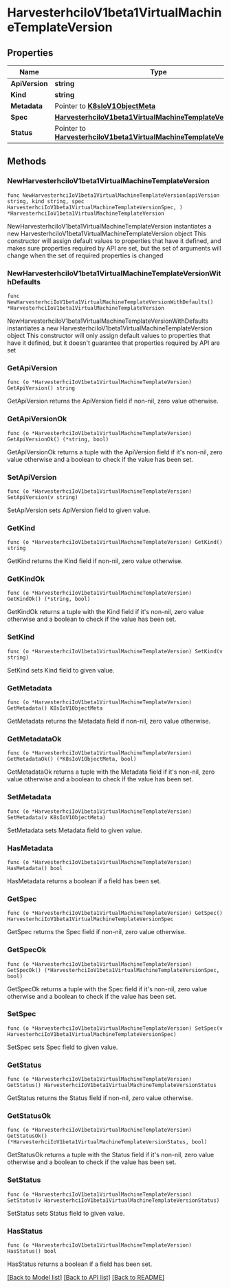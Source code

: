 # HarvesterhciIoV1beta1VirtualMachineTemplateVersion

## Properties

Name | Type | Description | Notes
------------ | ------------- | ------------- | -------------
**ApiVersion** | **string** |  | 
**Kind** | **string** |  | 
**Metadata** | Pointer to [**K8sIoV1ObjectMeta**](K8sIoV1ObjectMeta.md) |  | [optional] 
**Spec** | [**HarvesterhciIoV1beta1VirtualMachineTemplateVersionSpec**](HarvesterhciIoV1beta1VirtualMachineTemplateVersionSpec.md) |  | 
**Status** | Pointer to [**HarvesterhciIoV1beta1VirtualMachineTemplateVersionStatus**](HarvesterhciIoV1beta1VirtualMachineTemplateVersionStatus.md) |  | [optional] 

## Methods

### NewHarvesterhciIoV1beta1VirtualMachineTemplateVersion

`func NewHarvesterhciIoV1beta1VirtualMachineTemplateVersion(apiVersion string, kind string, spec HarvesterhciIoV1beta1VirtualMachineTemplateVersionSpec, ) *HarvesterhciIoV1beta1VirtualMachineTemplateVersion`

NewHarvesterhciIoV1beta1VirtualMachineTemplateVersion instantiates a new HarvesterhciIoV1beta1VirtualMachineTemplateVersion object
This constructor will assign default values to properties that have it defined,
and makes sure properties required by API are set, but the set of arguments
will change when the set of required properties is changed

### NewHarvesterhciIoV1beta1VirtualMachineTemplateVersionWithDefaults

`func NewHarvesterhciIoV1beta1VirtualMachineTemplateVersionWithDefaults() *HarvesterhciIoV1beta1VirtualMachineTemplateVersion`

NewHarvesterhciIoV1beta1VirtualMachineTemplateVersionWithDefaults instantiates a new HarvesterhciIoV1beta1VirtualMachineTemplateVersion object
This constructor will only assign default values to properties that have it defined,
but it doesn't guarantee that properties required by API are set

### GetApiVersion

`func (o *HarvesterhciIoV1beta1VirtualMachineTemplateVersion) GetApiVersion() string`

GetApiVersion returns the ApiVersion field if non-nil, zero value otherwise.

### GetApiVersionOk

`func (o *HarvesterhciIoV1beta1VirtualMachineTemplateVersion) GetApiVersionOk() (*string, bool)`

GetApiVersionOk returns a tuple with the ApiVersion field if it's non-nil, zero value otherwise
and a boolean to check if the value has been set.

### SetApiVersion

`func (o *HarvesterhciIoV1beta1VirtualMachineTemplateVersion) SetApiVersion(v string)`

SetApiVersion sets ApiVersion field to given value.


### GetKind

`func (o *HarvesterhciIoV1beta1VirtualMachineTemplateVersion) GetKind() string`

GetKind returns the Kind field if non-nil, zero value otherwise.

### GetKindOk

`func (o *HarvesterhciIoV1beta1VirtualMachineTemplateVersion) GetKindOk() (*string, bool)`

GetKindOk returns a tuple with the Kind field if it's non-nil, zero value otherwise
and a boolean to check if the value has been set.

### SetKind

`func (o *HarvesterhciIoV1beta1VirtualMachineTemplateVersion) SetKind(v string)`

SetKind sets Kind field to given value.


### GetMetadata

`func (o *HarvesterhciIoV1beta1VirtualMachineTemplateVersion) GetMetadata() K8sIoV1ObjectMeta`

GetMetadata returns the Metadata field if non-nil, zero value otherwise.

### GetMetadataOk

`func (o *HarvesterhciIoV1beta1VirtualMachineTemplateVersion) GetMetadataOk() (*K8sIoV1ObjectMeta, bool)`

GetMetadataOk returns a tuple with the Metadata field if it's non-nil, zero value otherwise
and a boolean to check if the value has been set.

### SetMetadata

`func (o *HarvesterhciIoV1beta1VirtualMachineTemplateVersion) SetMetadata(v K8sIoV1ObjectMeta)`

SetMetadata sets Metadata field to given value.

### HasMetadata

`func (o *HarvesterhciIoV1beta1VirtualMachineTemplateVersion) HasMetadata() bool`

HasMetadata returns a boolean if a field has been set.

### GetSpec

`func (o *HarvesterhciIoV1beta1VirtualMachineTemplateVersion) GetSpec() HarvesterhciIoV1beta1VirtualMachineTemplateVersionSpec`

GetSpec returns the Spec field if non-nil, zero value otherwise.

### GetSpecOk

`func (o *HarvesterhciIoV1beta1VirtualMachineTemplateVersion) GetSpecOk() (*HarvesterhciIoV1beta1VirtualMachineTemplateVersionSpec, bool)`

GetSpecOk returns a tuple with the Spec field if it's non-nil, zero value otherwise
and a boolean to check if the value has been set.

### SetSpec

`func (o *HarvesterhciIoV1beta1VirtualMachineTemplateVersion) SetSpec(v HarvesterhciIoV1beta1VirtualMachineTemplateVersionSpec)`

SetSpec sets Spec field to given value.


### GetStatus

`func (o *HarvesterhciIoV1beta1VirtualMachineTemplateVersion) GetStatus() HarvesterhciIoV1beta1VirtualMachineTemplateVersionStatus`

GetStatus returns the Status field if non-nil, zero value otherwise.

### GetStatusOk

`func (o *HarvesterhciIoV1beta1VirtualMachineTemplateVersion) GetStatusOk() (*HarvesterhciIoV1beta1VirtualMachineTemplateVersionStatus, bool)`

GetStatusOk returns a tuple with the Status field if it's non-nil, zero value otherwise
and a boolean to check if the value has been set.

### SetStatus

`func (o *HarvesterhciIoV1beta1VirtualMachineTemplateVersion) SetStatus(v HarvesterhciIoV1beta1VirtualMachineTemplateVersionStatus)`

SetStatus sets Status field to given value.

### HasStatus

`func (o *HarvesterhciIoV1beta1VirtualMachineTemplateVersion) HasStatus() bool`

HasStatus returns a boolean if a field has been set.


[[Back to Model list]](../README.md#documentation-for-models) [[Back to API list]](../README.md#documentation-for-api-endpoints) [[Back to README]](../README.md)


